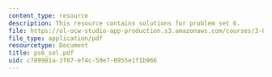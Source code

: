 ```yaml
---
content_type: resource
description: This resource contains solutions for problem set 6.
file: https://ol-ocw-studio-app-production.s3.amazonaws.com/courses/3-051j-materials-for-biomedical-applications-spring-2006/c789981a3f87ef4c59e78955e1f1b966_ps6_sol.pdf
file_type: application/pdf
resourcetype: Document
title: ps6_sol.pdf
uid: c789981a-3f87-ef4c-59e7-8955e1f1b966
---
```

